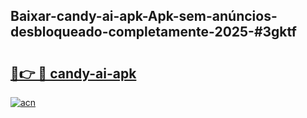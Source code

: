 ## Baixar-candy-ai-apk-Apk-sem-anúncios-desbloqueado-completamente-2025-#3gktf

# <h2><a href="https://ainizakaria.my?title=candy-ai-apk&ref=22M">🔗👉 🔴 candy-ai-apk</a></h2>

[![acn](https://github.com/user-attachments/assets/0f9c940e-d8b0-45ae-aac7-cd30a18b3e1c)](https://ainizakaria.my?title=candy-ai-apk&ref=22M)

